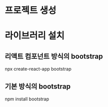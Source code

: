 # 프로젝트 생성



# 라이브러리 설치
## 리액트 컴포넌트 방식의 bootstrap
npx create-react-app bootstrap

## 기본 방식의 bootstrap
npm install bootstrap



